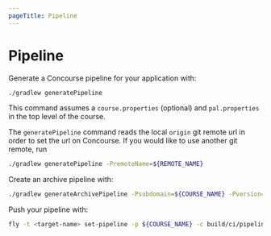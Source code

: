 ```yaml
---
pageTitle: Pipeline
---
```


# Pipeline

Generate a Concourse pipeline for your application with:

```bash
./gradlew generatePipeline
```

This command assumes a `course.properties` (optional) and
`pal.properties` in the top level of the course.

The `generatePipeline` command reads the local `origin` git remote url
in order to set the url on Concourse.
If you would like to use another git remote, run

```bash
./gradlew generatePipeline -PremoteName=${REMOTE_NAME}
```

Create an archive pipeline with:

```bash
./gradlew generateArchivePipeline -Psubdomain=${COURSE_NAME} -Pversion=${COURSE_VERSION}
```

Push your pipeline with:

```bash
fly -t <target-name> set-pipeline -p ${COURSE_NAME} -c build/ci/pipeline.yml
```
